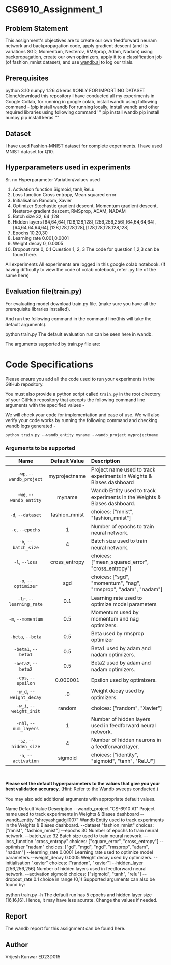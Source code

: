 # CS6910_Assignment_1


## Problem Statement
This assignment's objectives are to create our own feedforward neuram network and backpropagation code, apply gradient descent (and its variations SGD, Momentum, Nesterov, RMSprop, Adam, Nadam) using backpropagation, create our own optimizers, apply it to a classification job (of fashion_mnist dataset), and use [wandb.ai](url) to log our trials.

## Prerequisites
python 3.10
numpy 1.26.4
keras #ONLY FOR IMPORTING DATASET
Clone/download this repository
I have conducted all my experiments in Google Collab, for running in google colab, install wandb using following command -
!pip install wandb 
For running locally, install wandb and other required libraries using following command
'''
pip install wandb
pip install numpy
pip install keras
'''
## Dataset
I have used Fashion-MNIST dataset for complete experiments.
I have used MNIST dataset for Q10.
## Hyperparameters used in experiments
Sr. no	Hyperparameter	Variation/values used
1.	Activation function	Sigmoid, tanh,ReLu
2.	Loss function	Cross entropy, Mean squared error
3.	Initialisation	Random, Xavier
4.	Optimizer	Stochastic gradient descent, Momentum gradient descent, Nesterov gradient descent, RMSprop, ADAM, NADAM
5.	Batch size	32, 64 ,128
6.	Hidden layers	[64,64,64],[128,128,128],[256,256,256],[64,64,64,64],[64,64,64,64,64],[128,128,128,128],[128,128,128,128,128]
7.	Epochs	10,20,30
8.	Learning rate	0.001,0.0001
9.	Weight decay	0, 0.0005
10.	Dropout rate	0, 0.1
Question 1, 2, 3
The code for question 1,2,3 can be found here.

All experiments
All experiments are logged in this google colab notebook. (If having difficulty to view the code of colab notebook, refer .py file of the same here)

## Evaluation file(train.py)
For evaluating model download train.py file. (make sure you have all the prerequisite libraries installed).

And run the following command in the command line(this will take the default arguments).

python train.py 
The default evaluation run can be seen here in wandb.

The arguments supported by train.py file are:


# Code Specifications

Please ensure you add all the code used to run your experiments in the GitHub repository.

You must also provide a python script called `train.py` in the root directory of your GitHub repository that accepts the following command line arguments with the specified values -  

We will check your code for implementation and ease of use. We will also verify your code works by running the following command and checking wandb logs generated -

```
python train.py --wandb_entity myname --wandb_project myprojectname
```

### Arguments to be supported

| Name | Default Value | Description |
| :---: | :-------------: | :----------- |
| `-wp`, `--wandb_project` | myprojectname | Project name used to track experiments in Weights & Biases dashboard |
| `-we`, `--wandb_entity` | myname  | Wandb Entity used to track experiments in the Weights & Biases dashboard. |
| `-d`, `--dataset` | fashion_mnist | choices:  ["mnist", "fashion_mnist"] |
| `-e`, `--epochs` | 1 |  Number of epochs to train neural network.|
| `-b`, `--batch_size` | 4 | Batch size used to train neural network. | 
| `-l`, `--loss` | cross_entropy | choices:  ["mean_squared_error", "cross_entropy"] |
| `-o`, `--optimizer` | sgd | choices:  ["sgd", "momentum", "nag", "rmsprop", "adam", "nadam"] | 
| `-lr`, `--learning_rate` | 0.1 | Learning rate used to optimize model parameters | 
| `-m`, `--momentum` | 0.5 | Momentum used by momentum and nag optimizers. |
| `-beta`, `--beta` | 0.5 | Beta used by rmsprop optimizer | 
| `-beta1`, `--beta1` | 0.5 | Beta1 used by adam and nadam optimizers. | 
| `-beta2`, `--beta2` | 0.5 | Beta2 used by adam and nadam optimizers. |
| `-eps`, `--epsilon` | 0.000001 | Epsilon used by optimizers. |
| `-w_d`, `--weight_decay` | .0 | Weight decay used by optimizers. |
| `-w_i`, `--weight_init` | random | choices:  ["random", "Xavier"] | 
| `-nhl`, `--num_layers` | 1 | Number of hidden layers used in feedforward neural network. | 
| `-sz`, `--hidden_size` | 4 | Number of hidden neurons in a feedforward layer. |
| `-a`, `--activation` | sigmoid | choices:  ["identity", "sigmoid", "tanh", "ReLU"] |

<br>

**Please set the default hyperparameters to the values that give you your best validation accuracy.** (Hint: Refer to the Wandb sweeps conducted.)

You may also add additional arguments with appropriate default values.




Name	Default Value	Description
--wandb_project	"CS-6910 A1"	Project name used to track experiments in Weights & Biases dashboard
--wandb_entity	"shreyashgadgil007"	Wandb Entity used to track experiments in the Weights & Biases dashboard.
--dataset	"fashion_mnist"	choices: ["mnist", "fashion_mnist"]
--epochs	30	Number of epochs to train neural network.
--batch_size	32	Batch size used to train neural network.
--loss_function	"cross_entropy"	choices: ["square_error", "cross_entropy"]
--optimiser	"nadam"	choices: ["gd", "mgd", "ngd", "rmsprop", "adam", "nadam"]
--learning_rate	0.0001	Learning rate used to optimize model parameters
--weight_decay	0.0005	Weight decay used by optimizers.
--initialisation	"xavier"	choices: ["random", "xavier"]
--hidden_layer	[256,256,256]	Number of hidden layers used in feedforward neural network.
--activation	sigmoid	choices: ["sigmoid", "tanh", "relu"]
--dropout_rate	0.1	choice in range (0,1)
Supported arguments can also be found by:

python train.py -h
The default run has 5 epochs and hidden layer size [16,16,16]. Hence, it may have less acurate. Change the values if needed.

## Report
The wandb report for this assignment can be found here.

## Author
Vrijesh Kunwar ED23D015

